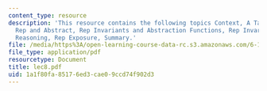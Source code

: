 ```yaml
---
content_type: resource
description: 'This resource contains the following topics Context, A Tale of Two Spaces:
  Rep and Abstract, Rep Invariants and Abstraction Functions, Rep Invariants for Modular
  Reasoning, Rep Exposure, Summary.'
file: /media/https%3A/open-learning-course-data-rc.s3.amazonaws.com/6-170-laboratory-in-software-engineering-fall-2005/1a1f80fa85176ed3cae09ccd74f902d3_lec8.pdf
file_type: application/pdf
resourcetype: Document
title: lec8.pdf
uid: 1a1f80fa-8517-6ed3-cae0-9ccd74f902d3
---
```

